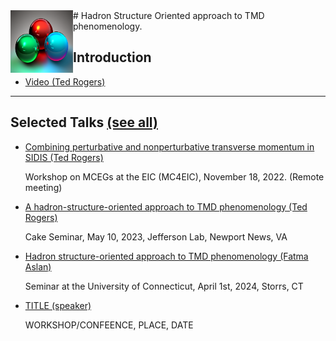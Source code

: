 <img style="float: left;" alt="" src="images/3quarks.png" width="100" height="100">  
# Hadron Structure Oriented approach to TMD phenomenology. 


## Introduction
*   <a href="https://www.youtube.com/watch?v=7Wqx9yhBXuI&t=4382s" target="_blank"> Video (Ted Rogers) </a>

* * *

##   <div>Selected Talks <a href="https://github.com/hso-tmd/hso-tmd.github.io/blob/main/slides" target="_blank"> (see all)</a></div>
* <div>
  <p><a href="https://github.com/hso-tmd/hso-tmd.github.io/blob/main/slides/tr/MC_EIC_2022.pdf" target="_blank">
     Combining perturbative and nonperturbative transverse momentum in SIDIS (Ted Rogers)</a> </p>
  <p>Workshop on MCEGs at the EIC (MC4EIC), November 18, 2022. (Remote meeting)</p>
 </div>

* <div>
  <p><a href="https://github.com/hso-tmd/hso-tmd.github.io/blob/main/slides/" target="_blank">
     A hadron-structure-oriented approach to TMD phenomenology (Ted Rogers)</a> </p>
  <p>Cake Seminar, May 10, 2023, Jefferson Lab, Newport News, VA</p>
 </div>

* <div>
  <p><a href="https://github.com/hso-tmd/hso-tmd.github.io/blob/main/slides/fas/UConnHSO.pdf" target="_blank">
     Hadron	structure-oriented	approach	to	TMD	phenomenology (Fatma Aslan)</a> </p>
  <p>Seminar at the University of Connecticut, April 1st, 2024, Storrs, CT</p>
 </div>


* <div>
  <p><a href="https://github.com/hso-tmd/hso-tmd.github.io/blob/main/slides/" target="_blank">
     TITLE (speaker)</a> </p>
  <p>WORKSHOP/CONFEENCE, PLACE, DATE</p>
 </div>

 
